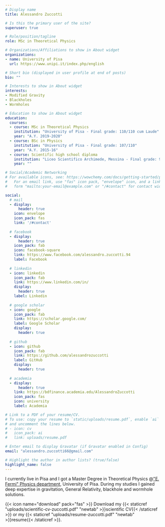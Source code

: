 ```yaml
---
# Display name
title: Alessandro Zuccotti

# Is this the primary user of the site?
superuser: true

# Role/position/tagline
role: MSc in Theoretical Physics

# Organizations/Affiliations to show in About widget
organizations:
- name: University of Pisa
  url: https://www.unipi.it/index.php/english

# Short bio (displayed in user profile at end of posts)
bio: ""

# Interests to show in About widget
interests:
- Modified Gravity
- Blackholes
- Wormholes

# Education to show in About widget
education:
  courses:
  - course: MSc in Theoretical Physics
    institution: "University of Pisa - Final grade: 110/110 cum Laude"
    year: "A.Y. 2019-2020"
  - course: BSc in Physics
    institution: "University of Pisa - Final grade: 107/110"
    year: "A.Y. 2015-16"
  - course: Scientific high school diploma
    institution: "Liceo Scientifico Archimede, Messina - Final grade: 97/100"
    year: ""

# Social/Academic Networking
# For available icons, see: https://wowchemy.com/docs/getting-started/page-builder/#icons
#   For an email link, use "fas" icon pack, "envelope" icon, and a link in the
#   form "mailto:your-email@example.com" or "/#contact" for contact widget.

social:
  # mail
  - display:
      header: true
    icon: envelope
    icon_pack: fas
    link: '/#contact'
    
  # facebook
  - display:
      header: true
    icon_pack: fab
    icon: facebook-square
    link: https://www.facebook.com/alessandro.zuccotti.94
    label: Facebook
    
  # linkedin
  - icon: linkedin
    icon_pack: fab
    link: https://www.linkedin.com/in/
    display:
      header: true
    label: Linkedin
    
  # google scholar
  - icon: google
    icon_pack: fab
    link: https://scholar.google.com/
    label: Google Scholar
    display:
      header: true
  
  # github
  - icon: github
    icon_pack: fab
    link: https://github.com/alessandrozuccotti
    label: GitHub
    display:
      header: true
  
  # academia
  - display:
      header: true
    link: https://bdfinance.academia.edu/AlessandroZuccotti
    icon_pack: fas
    icon: university
    label: Academia

# Link to a PDF of your resume/CV.
# To use: copy your resume to `static/uploads/resume.pdf`, enable `ai` icons in `params.toml`, 
# and uncomment the lines below.
# - icon: cv
#   icon_pack: ai
#   link: uploads/resume.pdf

# Enter email to display Gravatar (if Gravatar enabled in Config)
email: "alessandro.zuccotti66@gmail.com"

# Highlight the author in author lists? (true/false)
highlight_name: false
---
```


I currently live in Pisa and I got a Master Degree in Theoretical Physics  @["E. Fermi" Physics department](https://www.df.unipi.it/en/content/generic/111125/benvenuto), University of Pisa. During my studies I gained deep expertise in gravitation, General Relativity, blackhole and wormhole solutions.

{{< icon name="download" pack="fas" >}} Download my {{< staticref "uploads/scientific-cv-zuccotti.pdf" "newtab" >}}scientific CV{{< /staticref >}}
or my {{< staticref "uploads/resume-zuccotti.pdf" "newtab" >}}resume{{< /staticref >}}.
